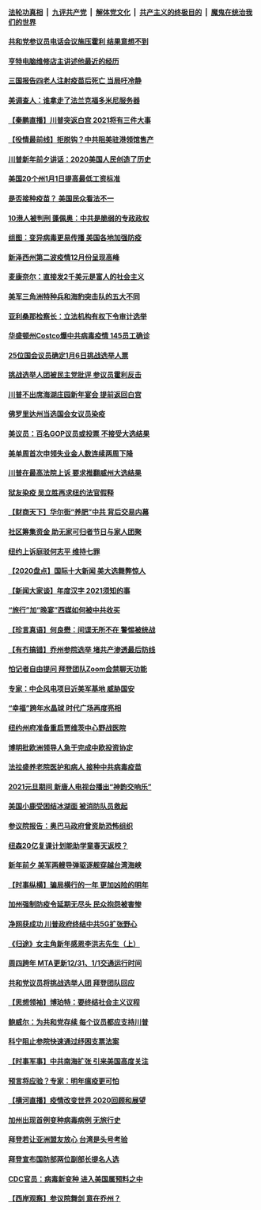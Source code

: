 

####  [法轮功真相](../../../../basic/blob/master/README.md?t=01011231) &nbsp;|&nbsp; [九评共产党](../../../../9ping.md/blob/master/README.md?t=01011231) &nbsp;|&nbsp; [解体党文化](../../../../jtdwh.md/blob/master/README.md?t=01011231)  &nbsp;|&nbsp; [共产主义的终极目的](../../../../gczydzjmd.md/blob/master/README.md?t=01011231) &nbsp;|&nbsp; [魔鬼在统治我们的世界](../../../../mgztzwmdsj.md/blob/master/README.md?t=01011231) 

#### [共和党参议员电话会议施压霍利 结果意想不到](../pages/nsc412/n12658510.md?t=01011231) 

#### [亨特电脑维修店主讲述他最近的经历](../pages/nsc412/n12658412.md?t=01011231) 

#### [三国报告四老人注射疫苗后死亡 当局吁冷静](../pages/nsc412/n12658366.md?t=01011231) 

#### [美调查人：谁拿走了法兰克福多米尼服务器](../pages/nsc412/n12577741.md?t=01011231) 

#### [【秦鹏直播】川普突返白宫 2021将有三件大事](../pages/nsc412/n12658276.md?t=01011231) 

#### [【役情最前线】拒脱钩？中共阻美驻港领馆售产](../pages/nsc412/n12658417.md?t=01011231) 

#### [川普新年前夕讲话：2020美国人民创造了历史](../pages/nsc412/n12658245.md?t=01011231) 

#### [美国20个州1月1日提高最低工资标准](../pages/nsc412/n12658333.md?t=01011231) 

#### [是否接种疫苗？ 美国民众看法不一](../pages/nsc412/n12658328.md?t=01011231) 

#### [10港人被判刑 蓬佩奥：中共是脆弱的专政政权](../pages/nsc412/n12657919.md?t=01011231) 

#### [组图：变异病毒更易传播 美国各地加强防疫](../pages/nsc412/n12657141.md?t=01011231) 

#### [新泽西州第二波疫情12月份呈现高峰](../pages/nsc412/n12658085.md?t=01011231) 

#### [麦康奈尔：直接发2千美元是富人的社会主义](../pages/nsc412/n12658003.md?t=01011231) 

#### [美军三角洲特种兵和海豹突击队的五大不同](../pages/nsc412/n12657469.md?t=01011231) 

#### [亚利桑那检察长：立法机构有权下令审计选举](../pages/nsc412/n12658012.md?t=01011231) 

#### [华盛顿州Costco爆中共病毒疫情 145员工确诊](../pages/nsc412/n12657857.md?t=01011231) 

#### [25位国会议员确定1月6日挑战选举人票](../pages/nsc412/n12657924.md?t=01011231) 

#### [挑战选举人团被民主党批评 参议员霍利反击](../pages/nsc412/n12657694.md?t=01011231) 

#### [川普不出席海湖庄园新年宴会 提前返回白宫](../pages/nsc412/n12657832.md?t=01011231) 

#### [佛罗里达州当选国会女议员染疫](../pages/nsc412/n12657858.md?t=01011231) 

#### [美议员：百名GOP议员或投票 不接受大选结果](../pages/nsc412/n12657846.md?t=01011231) 

#### [美单周首次申领失业金人数连续两周下降](../pages/nsc412/n12657769.md?t=01011231) 

#### [川普在最高法院上诉 要求推翻威州大选结果](../pages/nsc412/n12657758.md?t=01011231) 

#### [狱友染疫 吴立胜再求纽约法官假释](../pages/nsc412/n12656441.md?t=01011231) 

#### [【财商天下】华尔街“养肥”中共 背后交易内幕](../pages/nsc412/n12657637.md?t=01011231) 

#### [社区筹集资金 助无家可归者节日与家人团聚](../pages/nsc412/n12657490.md?t=01011231) 

#### [纽约上诉庭驳何志平 维持七罪](../pages/nsc412/n12656486.md?t=01011231) 

#### [【2020盘点】国际十大新闻 美大选舞弊惊人](../pages/nsc412/n12652859.md?t=01011231) 

#### [【新闻大家谈】年度汉字 2021须知的事](../pages/nsc412/n12657518.md?t=01011231) 

#### [“旅行”加“晚宴”西媒如何被中共收买](../pages/nsc412/n12657410.md?t=01011231) 

#### [【珍言真语】何良懋：间谍无所不在 警惕被统战](../pages/nsc412/n12657245.md?t=01011231) 

#### [【有冇搞错】乔州参院选举 堵共产渗透最后防线](../pages/nsc412/n12655646.md?t=01011231) 

#### [怕记者自由提问 拜登团队Zoom会禁聊天功能](../pages/nsc412/n12657041.md?t=01011231) 

#### [专家：中企风电项目近美军基地 威胁国安](../pages/nsc412/n12656876.md?t=01011231) 

#### [“幸福”跨年水晶球 时代广场再度亮相](../pages/nsc412/n12656450.md?t=01011231) 

#### [纽约州府准备重启贾维茨中心野战医院](../pages/nsc412/n12655522.md?t=01011231) 

#### [博明批欧洲领导人急于完成中欧投资协定](../pages/nsc412/n12655948.md?t=01011231) 

#### [法拉盛养老院医护和病人 接种中共病毒疫苗](../pages/nsc412/n12656528.md?t=01011231) 

#### [2021元旦期间 新唐人电视台播出“神韵交响乐”](../pages/nsc412/n12656525.md?t=01011231) 

#### [美国小鹿受困结冰湖面 被消防队员救起](../pages/nsc412/n12656399.md?t=01011231) 

#### [参议院报告：奥巴马政府曾资助恐怖组织](../pages/nsc412/n12656363.md?t=01011231) 

#### [纽森20亿复课计划能助学童春天返校？](../pages/nsc412/n12656497.md?t=01011231) 

#### [新年前夕 美军两艘导弹驱逐舰穿越台湾海峡](../pages/nsc412/n12656350.md?t=01011231) 

#### [【时事纵横】骗局横行的一年 更加凶险的明年](../pages/nsc412/n12656116.md?t=01011231) 

#### [加州强制防疫令延期无尽头 民众抱怨被害惨](../pages/nsc412/n12656248.md?t=01011231) 

#### [净网获成功 川普政府终结中共5G扩张野心](../pages/nsc412/n12655851.md?t=01011231) 

#### [《归途》女主角新年感恩李洪志先生（上）](../pages/nsc412/n12655678.md?t=01011231) 

#### [周四跨年 MTA更新12/31、1/1交通运行时间](../pages/nsc412/n12655629.md?t=01011231) 

#### [共和党议员将挑战选举人团 拜登团队回应](../pages/nsc412/n12656039.md?t=01011231) 

#### [【思想领袖】博珀特：要终结社会主义议程](../pages/nsc412/n12611659.md?t=01011231) 

#### [鲍威尔：为共和党存续 每个议员都应支持川普](../pages/nsc412/n12656023.md?t=01011231) 

#### [科宁阻止参院快速通过纾困支票法案](../pages/nsc412/n12655762.md?t=01011231) 

#### [【时事军事】中共南海扩张 引来美国高度关注](../pages/nsc412/n12650098.md?t=01011231) 

#### [预言将应验？专家：明年瘟疫更可怕](../pages/nsc412/n12655894.md?t=01011231) 

#### [【横河直播】疫情改变世界 2020回顾和展望](../pages/nsc412/n12655944.md?t=01011231) 

#### [加州出现首例变种病毒病例 无旅行史](../pages/nsc412/n12655805.md?t=01011231) 

#### [拜登若让亚洲盟友放心 台湾是头号考验](../pages/nsc412/n12655131.md?t=01011231) 

#### [拜登宣布国防部两位副部长提名人选](../pages/nsc412/n12655704.md?t=01011231) 

#### [CDC官员：病毒新变种 进入美国属预料之中](../pages/nsc412/n12655679.md?t=01011231) 

#### [【西岸观察】参议院舞剑 意在乔州？](../pages/nsc412/n12655600.md?t=01011231) 

